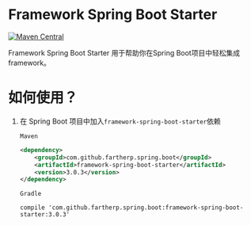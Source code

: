 # Framework Spring Boot Starter
[![Maven Central](https://maven-badges.herokuapp.com/maven-central/com.github.fartherp.spring.boot/framework-spring-boot-starter/badge.svg)](https://maven-badges.herokuapp.com/maven-central/com.github.fartherp.spring.boot/framework-spring-boot-starter/)

Framework Spring Boot Starter 用于帮助你在Spring Boot项目中轻松集成framework。


# 如何使用？
1. 在 Spring Boot 项目中加入```framework-spring-boot-starter```依赖

    ```Maven```
    ``` xml
    <dependency>
        <groupId>com.github.fartherp.spring.boot</groupId>
        <artifactId>framework-spring-boot-starter</artifactId>
        <version>3.0.3</version>
    </dependency>
    ```
    ```Gradle```
    ```
    compile 'com.github.fartherp.spring.boot:framework-spring-boot-starter:3.0.3'
    ```